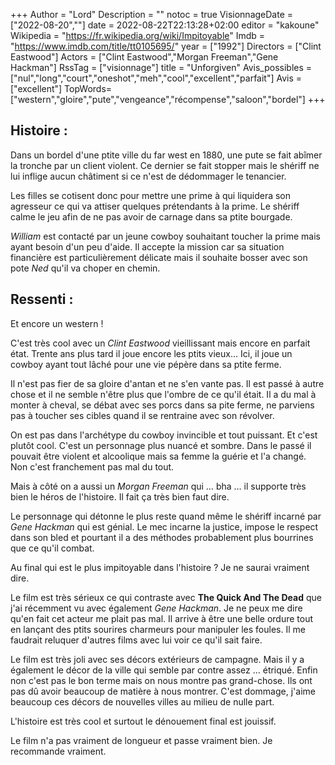 +++
Author = "Lord"
Description = ""
notoc = true
VisionnageDate = ["2022-08-20",""]
date = 2022-08-22T22:13:28+02:00
editor = "kakoune"
Wikipedia = "https://fr.wikipedia.org/wiki/Impitoyable"
Imdb = "https://www.imdb.com/title/tt0105695/"
year = ["1992"]
Directors = ["Clint Eastwood"]
Actors = ["Clint Eastwood","Morgan Freeman","Gene Hackman"]
RssTag = ["visionnage"]
title = "Unforgiven"
Avis_possibles = ["nul","long","court","oneshot","meh","cool","excellent","parfait"]
Avis = ["excellent"] 
TopWords=["western","gloire","pute","vengeance","récompense","saloon","bordel"]
+++
## Histoire :
Dans un bordel d'une ptite ville du far west en 1880, une pute se fait abîmer la tronche par un client violent.
Ce dernier se fait stopper mais le shériff ne lui inflige aucun châtiment si ce n'est de dédommager le tenancier.

Les filles se cotisent donc pour mettre une prime à qui liquidera son agresseur ce qui va attiser quelques prétendants à la prime.
Le shériff calme le jeu afin de ne pas avoir de carnage dans sa ptite bourgade.

*William* est contacté par un jeune cowboy souhaitant toucher la prime mais ayant besoin d'un peu d'aide.
Il accepte la mission car sa situation financière est particulièrement délicate mais il souhaite bosser avec son pote *Ned* qu'il va choper en chemin.

## Ressenti :
Et encore un western !

C'est très cool avec un *Clint Eastwood* vieillissant mais encore en parfait état.
Trente ans plus tard il joue encore les ptits vieux…
Ici, il joue un cowboy ayant tout lâché pour une vie pépère dans sa ptite ferme.

Il n'est pas fier de sa gloire d'antan et ne s'en vante pas.
Il est passé à autre chose et il ne semble n'être plus que l'ombre de ce qu'il était.
Il a du mal à monter à cheval, se débat avec ses porcs dans sa pite ferme, ne parviens pas à toucher ses cibles quand il se rentraine avec son révolver.

On est pas dans l'archétype du cowboy invincible et tout puissant.
Et c'est plutôt cool.
C'est un personnage plus nuancé et sombre.
Dans le passé il pouvait être violent et alcoolique mais sa femme la guérie et l'a changé.
Non c'est franchement pas mal du tout.

Mais à côté on a aussi un *Morgan Freeman* qui … bha … il supporte très bien le héros de l'histoire.
Il fait ça très bien faut dire.

Le personnage qui détonne le plus reste quand même le shériff incarné par *Gene Hackman* qui est génial.
Le mec incarne la justice, impose le respect dans son bled et pourtant il a des méthodes probablement plus bourrines que ce qu'il combat.

Au final qui est le plus impitoyable dans l'histoire ?
Je ne saurai vraiment dire.

Le film est très sérieux ce qui contraste avec **The Quick And The Dead** que j'ai récemment vu avec également *Gene Hackman*.
Je ne peux me dire qu'en fait cet acteur me plait pas mal.
Il arrive à être une belle ordure tout en lançant des ptits sourires charmeurs pour manipuler les foules.
Il me faudrait reluquer d'autres films avec lui voir ce qu'il sait faire.

Le film est très joli avec ses décors extérieurs de campagne.
Mais il y a également le décor de la ville qui semble par contre assez … étriqué.
Enfin non c'est pas le bon terme mais on nous montre pas grand-chose.
Ils ont pas dû avoir beaucoup de matière à nous montrer.
C'est dommage, j'aime beaucoup ces décors de nouvelles villes au milieu de nulle part.

L'histoire est très cool et surtout le dénouement final est jouissif.

Le film n'a pas vraiment de longueur et passe vraiment bien.
Je recommande vraiment.
